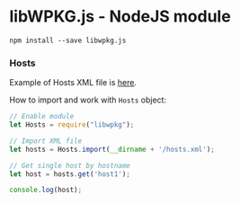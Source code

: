 # libWPKG.js - NodeJS module

    npm install --save libwpkg.js

### Hosts

Example of Hosts XML file is [here](extra/hosts.xml).

How to import and work with `Hosts` object:

```js
// Enable module
let Hosts = require("libwpkg");

// Import XML file
let hosts = Hosts.import(__dirname + '/hosts.xml');

// Get single host by hostname
let host = hosts.get('host1');

console.log(host);
```
